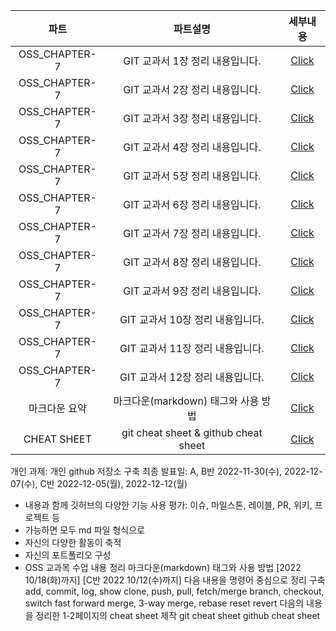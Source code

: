 |파트|파트설명|세부내용|
|:-----:|:-----:|:---:|
|OSS_CHAPTER-7|GIT 교과서 1장 정리 내용입니다.|[Click](URL)|
|OSS_CHAPTER-7|GIT 교과서 2장 정리 내용입니다.|[Click](URL)|
|OSS_CHAPTER-7|GIT 교과서 3장 정리 내용입니다.|[Click](URL)|
|OSS_CHAPTER-7|GIT 교과서 4장 정리 내용입니다.|[Click](URL)|
|OSS_CHAPTER-7|GIT 교과서 5장 정리 내용입니다.|[Click](URL)|
|OSS_CHAPTER-7|GIT 교과서 6장 정리 내용입니다.|[Click](URL)|
|OSS_CHAPTER-7|GIT 교과서 7장 정리 내용입니다.|[Click](URL)|
|OSS_CHAPTER-7|GIT 교과서 8장 정리 내용입니다.|[Click](URL)|
|OSS_CHAPTER-7|GIT 교과서 9장 정리 내용입니다.|[Click](URL)|
|OSS_CHAPTER-7|GIT 교과서 10장 정리 내용입니다.|[Click](URL)|
|OSS_CHAPTER-7|GIT 교과서 11장 정리 내용입니다.|[Click](URL)|
|OSS_CHAPTER-7|GIT 교과서 12장 정리 내용입니다.|[Click](URL)|
|마크다운 요약|마크다운(markdown) 태그와 사용 방법|[Click](URL)|
|CHEAT SHEET|git cheat sheet & github cheat sheet|[Click](URL)|

개인 과제: 개인 github 저장소 구축
최종 발표일: A, B반 2022-11-30(수), 2022-12-07(수), C반 2022-12-05(월), 2022-12-12(월)
- 내용과 함께 깃허브의 다양한 기능 사용 평가: 이슈, 마일스톤, 레이블, PR, 위키, 프로젝트 등 
- 가능하면 모두 md 파일 형식으로 
- 자신의 다양한 활동이 축적 
- 자신의 포트폴리오 구성
- OSS 교과목 수업 내용 정리 
마크다운(markdown) 태그와 사용 방법 [2022 10/18(화)까지] [C반 2022 10/12(수)까지]
다음 내용을 명령어 중심으로 정리 구축
add, commit, log, show
clone, push, pull, fetch/merge
branch, checkout, switch
fast forward merge, 3-way merge, rebase
reset revert
다음의 내용을 정리한 1-2페이지의 cheat sheet 제작
git cheat sheet
github cheat sheet
